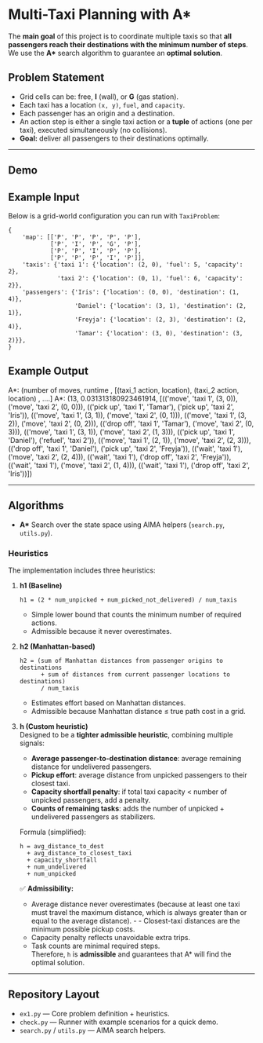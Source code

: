 # Multi-Taxi Planning with A*

The **main goal** of this project is to coordinate multiple taxis so that **all passengers reach their destinations with the minimum number of steps**.  
We use the **A\*** search algorithm to guarantee an **optimal solution**.

## Problem Statement
- Grid cells can be: free, **I** (wall), or **G** (gas station).
- Each taxi has a location `(x, y)`, `fuel`, and `capacity`.
- Each passenger has an origin and a destination.
- An action step is either a single taxi action or a **tuple** of actions (one per taxi), executed simultaneously (no collisions).
- **Goal:** deliver all passengers to their destinations optimally.

---
## Demo 
## Example Input
Below is a grid-world configuration you can run with `TaxiProblem`:

    {
        'map': [['P', 'P', 'P', 'P', 'P'],
                ['P', 'I', 'P', 'G', 'P'],
                ['P', 'P', 'I', 'P', 'P'],
                ['P', 'P', 'P', 'I', 'P']],
        'taxis': {'taxi 1': {'location': (2, 0), 'fuel': 5, 'capacity': 2},
                  'taxi 2': {'location': (0, 1), 'fuel': 6, 'capacity': 2}},
        'passengers': {'Iris': {'location': (0, 0), 'destination': (1, 4)},
                       'Daniel': {'location': (3, 1), 'destination': (2, 1)},
                       'Freyja': {'location': (2, 3), 'destination': (2, 4)},
                       'Tamar': {'location': (3, 0), 'destination': (3, 2)}},
    }

## Example Output
A*: (number of moves, runtime , [(taxi_1 action, location), (taxi_2 action, location) , ....]
A*:  (13, 0.031313180923461914, [(('move', 'taxi 1', (3, 0)), ('move', 'taxi 2', (0, 0))), (('pick up', 'taxi 1', 'Tamar'), ('pick up', 'taxi 2', 'Iris')), (('move', 'taxi 1', (3, 1)), ('move', 'taxi 2', (0, 1))), (('move', 'taxi 1', (3, 2)), ('move', 'taxi 2', (0, 2))), (('drop off', 'taxi 1', 'Tamar'), ('move', 'taxi 2', (0, 3))), (('move', 'taxi 1', (3, 1)), ('move', 'taxi 2', (1, 3))), (('pick up', 'taxi 1', 'Daniel'), ('refuel', 'taxi 2')), (('move', 'taxi 1', (2, 1)), ('move', 'taxi 2', (2, 3))), (('drop off', 'taxi 1', 'Daniel'), ('pick up', 'taxi 2', 'Freyja')), (('wait', 'taxi 1'), ('move', 'taxi 2', (2, 4))), (('wait', 'taxi 1'), ('drop off', 'taxi 2', 'Freyja')), (('wait', 'taxi 1'), ('move', 'taxi 2', (1, 4))), (('wait', 'taxi 1'), ('drop off', 'taxi 2', 'Iris'))])

---

## Algorithms
- **A\*** Search over the state space using AIMA helpers (`search.py`, `utils.py`).

### Heuristics
The implementation includes three heuristics:

1. **h1 (Baseline)**  
   ```
   h1 = (2 * num_unpicked + num_picked_not_delivered) / num_taxis
   ```
   - Simple lower bound that counts the minimum number of required actions.  
   - Admissible because it never overestimates.

2. **h2 (Manhattan-based)**  
   ```
   h2 = (sum of Manhattan distances from passenger origins to destinations
         + sum of distances from current passenger locations to destinations)
         / num_taxis
   ```
   - Estimates effort based on Manhattan distances.  
   - Admissible because Manhattan distance ≤ true path cost in a grid.

3. **h (Custom heuristic)**  
   Designed to be a **tighter admissible heuristic**, combining multiple signals:  
   - **Average passenger-to-destination distance**: average remaining distance for undelivered passengers.  
   - **Pickup effort**: average distance from unpicked passengers to their closest taxi.  
   - **Capacity shortfall penalty**: if total taxi capacity < number of unpicked passengers, add a penalty.  
   - **Counts of remaining tasks**: adds the number of unpicked + undelivered passengers as stabilizers.

   Formula (simplified):  
   ```
   h = avg_distance_to_dest
     + avg_distance_to_closest_taxi
     + capacity_shortfall
     + num_undelivered
     + num_unpicked
   ```

   ✅ **Admissibility:**  
   - Average distance never overestimates (because at least one taxi must travel the maximum distance, which is always greater than or equal to the average distance).   -      - Closest-taxi distances are the minimum possible pickup costs.  
   - Capacity penalty reflects unavoidable extra trips.  
   - Task counts are minimal required steps.  
   Therefore, `h` is **admissible** and guarantees that A* will find the optimal solution.

---

## Repository Layout
- `ex1.py` — Core problem definition + heuristics.
- `check.py` — Runner with example scenarios for a quick demo.
- `search.py` / `utils.py` — AIMA search helpers.


```
